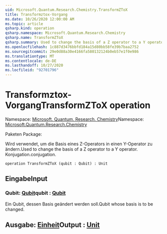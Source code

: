 ```yaml
---
uid: Microsoft.Quantum.Research.Chemistry.TransformZToX
title: Transformztox-Vorgang
ms.date: 10/26/2020 12:00:00 AM
ms.topic: article
qsharp.kind: operation
qsharp.namespace: Microsoft.Quantum.Research.Chemistry
qsharp.name: TransformZToX
qsharp.summary: Used to change the basis of a Z operator to a Y operator. conjugation.
ms.openlocfilehash: 1c887d3476bbfd184a15d80bb58fe39b7baa2752
ms.sourcegitcommit: 29e0d88a30e4166fa580132124b0eb57e1f0e986
ms.translationtype: MT
ms.contentlocale: de-DE
ms.lasthandoff: 10/27/2020
ms.locfileid: "92701796"
---
```

# <a name="transformztox-operation"></a><span data-ttu-id="40cb3-102">Transformztox-Vorgang</span><span class="sxs-lookup"><span data-stu-id="40cb3-102">TransformZToX operation</span></span>

<span data-ttu-id="40cb3-103">Namespace: [Microsoft. Quantum. Research. Chemistry](xref:Microsoft.Quantum.Research.Chemistry)</span><span class="sxs-lookup"><span data-stu-id="40cb3-103">Namespace: [Microsoft.Quantum.Research.Chemistry](xref:Microsoft.Quantum.Research.Chemistry)</span></span>

<span data-ttu-id="40cb3-104">Paketen [](https://nuget.org/packages/)</span><span class="sxs-lookup"><span data-stu-id="40cb3-104">Package: [](https://nuget.org/packages/)</span></span>


<span data-ttu-id="40cb3-105">Wird verwendet, um die Basis eines Z-Operators in einen Y-Operator zu ändern.</span><span class="sxs-lookup"><span data-stu-id="40cb3-105">Used to change the basis of a Z operator to a Y operator.</span></span>
<span data-ttu-id="40cb3-106">Konjugation.</span><span class="sxs-lookup"><span data-stu-id="40cb3-106">conjugation.</span></span>

```qsharp
operation TransformZToX (qubit : Qubit) : Unit
```


## <a name="input"></a><span data-ttu-id="40cb3-107">Eingabe</span><span class="sxs-lookup"><span data-stu-id="40cb3-107">Input</span></span>

### <a name="qubit--qubit"></a><span data-ttu-id="40cb3-108">Qubit: [Qubit](xref:microsoft.quantum.lang-ref.qubit)</span><span class="sxs-lookup"><span data-stu-id="40cb3-108">qubit : [Qubit](xref:microsoft.quantum.lang-ref.qubit)</span></span>

<span data-ttu-id="40cb3-109">Ein Qubit, dessen Basis geändert werden soll.</span><span class="sxs-lookup"><span data-stu-id="40cb3-109">Qubit whose basis is to be changed.</span></span>



## <a name="output--unit"></a><span data-ttu-id="40cb3-110">Ausgabe: [Einheit](xref:microsoft.quantum.lang-ref.unit)</span><span class="sxs-lookup"><span data-stu-id="40cb3-110">Output : [Unit](xref:microsoft.quantum.lang-ref.unit)</span></span>

